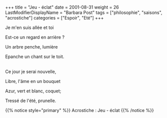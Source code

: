+++
title = "Jeu - éclat"
date = 2001-08-31
weight = 26
LastModifierDisplayName = "Barbara Post"
tags = ["philosophie", "saisons", "acrostiche"]
categories = ["Espoir", "Eté"]
+++

Je m'en suis allée et toi

Est-ce un regard en arrière ?

Un arbre penche, lumière

Epanche un chant sur le toit.

 \
Ce jour je serai nouvelle,

Libre, l'âme en un bouquet

Azur, vert et blanc, coquet;

Tressé de l'été, prunelle.

{{% notice style="primary" %}}
Acrostiche : Jeu - éclat
{{% /notice %}}
